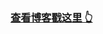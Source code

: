 ### [查看博客戳这里 👆][Blog URL]
[Blog URL]:https://qin798.github.io
[2]:https://qin798.github.io
[3]:https://qin798.github.io